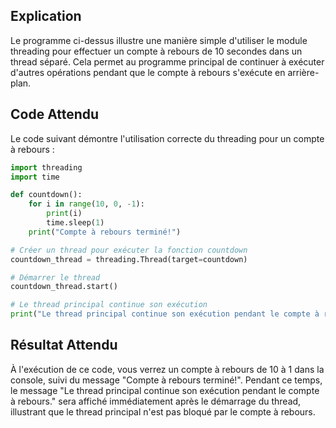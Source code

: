 ## Explication

Le programme ci-dessus illustre une manière simple d'utiliser le module threading pour effectuer un compte à rebours de 10 secondes dans un thread séparé. Cela permet au programme principal de continuer à exécuter d'autres opérations pendant que le compte à rebours s'exécute en arrière-plan.

## Code Attendu

Le code suivant démontre l'utilisation correcte du threading pour un compte à rebours :

```python
import threading
import time

def countdown():
    for i in range(10, 0, -1):
        print(i)
        time.sleep(1)
    print("Compte à rebours terminé!")

# Créer un thread pour exécuter la fonction countdown
countdown_thread = threading.Thread(target=countdown)

# Démarrer le thread
countdown_thread.start()

# Le thread principal continue son exécution
print("Le thread principal continue son exécution pendant le compte à rebours.")
```

## Résultat Attendu

À l'exécution de ce code, vous verrez un compte à rebours de 10 à 1 dans la console, suivi du message "Compte à rebours terminé!". Pendant ce temps, le message "Le thread principal continue son exécution pendant le compte à rebours." sera affiché immédiatement après le démarrage du thread, illustrant que le thread principal n'est pas bloqué par le compte à rebours.